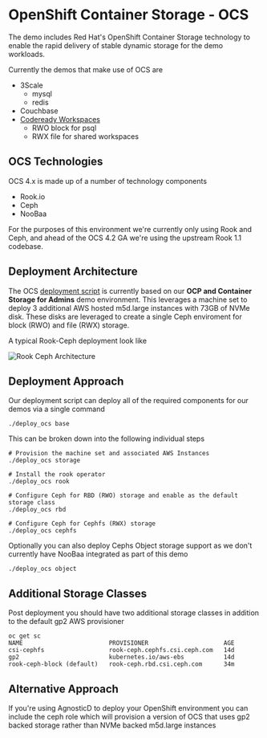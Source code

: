 # OpenShift Container Storage - OCS

The demo includes Red Hat's OpenShift Container Storage technology to enable
the rapid delivery of stable dynamic storage for the demo workloads.

Currently the demos that make use of OCS are

* 3Scale 
    * mysql
    * redis
* Couchbase
* [Codeready Workspaces](./CodeReadyWorkspaces.md)
    * RWO block for psql
    * RWX file for shared workspaces


## OCS Technologies

OCS 4.x is made up of a number of technology components

* Rook.io
* Ceph
* NooBaa

For the purposes of this environment we're currently only using Rook and Ceph,
and ahead of the OCS 4.2 GA we're using the upstream Rook 1.1 codebase.

## Deployment Architecture

The OCS [deployment script](../deploy_ocs.sh) is currently based on our
**OCP and Container Storage for Admins** demo environment. This leverages
a machine set to deploy 3 additional AWS hosted m5d.large instances with
73GB of NVMe disk. These disks are leveraged to create a single Ceph enviroment
for block (RWO) and file (RWX) storage.

A typical Rook-Ceph deployment look like

![Rook Ceph Architecture](https://raw.githubusercontent.com/openshift/openshift-cns-testdrive/ocp4-prod/labguide/images/rook_diagram_4.png)

## Deployment Approach
Our deployment script can deploy all of the required components for our demos via a single command
```
./deploy_ocs base
```

This can be broken down into the following individual steps
```
# Provision the machine set and associated AWS Instances
./deploy_ocs storage

# Install the rook operator
./deploy_ocs rook

# Configure Ceph for RBD (RWO) storage and enable as the default storage class
./deploy_ocs rbd

# Configure Ceph for Cephfs (RWX) storage 
./deploy_ocs cephfs
```

Optionally you can also deploy Cephs Object storage support as we don't currently
have NooBaa integrated as part of this demo
```
./deploy_ocs object
```

## Additional Storage Classes
Post deployment you should have two additional storage classes in addition
to the default gp2 AWS provisioner
```
oc get sc
NAME                        PROVISIONER                     AGE
csi-cephfs                  rook-ceph.cephfs.csi.ceph.com   14d
gp2                         kubernetes.io/aws-ebs           14d
rook-ceph-block (default)   rook-ceph.rbd.csi.ceph.com      34m
```

## Alternative Approach
If you're using AgnosticD to deploy your OpenShift environment you can include the ceph role
which will provision a version of OCS that uses gp2 backed storage rather than NVMe backed
m5d.large instances

